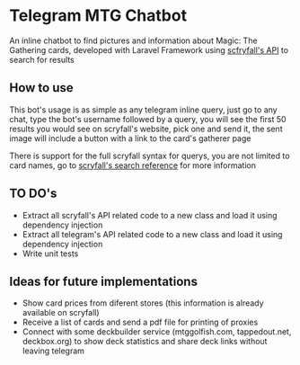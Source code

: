 # Telegram MTG Chatbot

An inline chatbot to find pictures and information about Magic: The Gathering cards, developed with Laravel Framework using [scfryfall's API](https://scryfall.com/) to search for results

## How to use

This bot's usage is as simple as any telegram inline query, just go to any chat, type the bot's username followed by a query, you will see the first 50 results you would see on scryfall's website, pick one and send it, the sent image will include a button with a link to the card's gatherer page

There is support for the full scryfall syntax for querys, you are not limited to card names, go to [scryfall's search reference](https://scryfall.com/docs/syntax) for more information

## TO DO's

- Extract all scryfall's API related code to a new class and load it using dependency injection
- Extract all telegram's API related code to a new class and load it using dependency injection
- Write unit tests


## Ideas for future implementations

- Show card prices from diferent stores (this information is already available on scryfall)
- Receive a list of cards and send a pdf file for printing of proxies
- Connect with some deckbuilder service (mtggolfish.com, tappedout.net, deckbox.org) to show deck statistics and share deck links without leaving telegram
